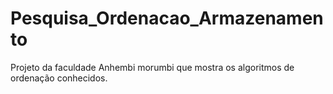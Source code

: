 # Pesquisa_Ordenacao_Armazenamento

Projeto da faculdade Anhembi morumbi que mostra os algoritmos de ordenação conhecidos.
